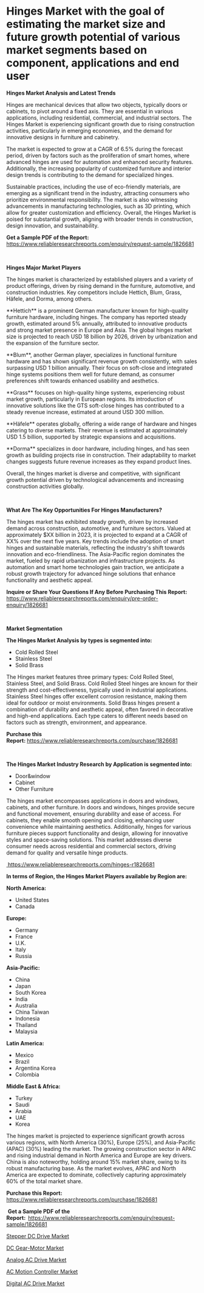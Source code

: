<p><h1>Hinges Market with the goal of estimating the market size and future growth potential of various market segments based on component, applications and end user</h1></p><p><strong>Hinges Market Analysis and Latest Trends</strong></p>
<p><p>Hinges are mechanical devices that allow two objects, typically doors or cabinets, to pivot around a fixed axis. They are essential in various applications, including residential, commercial, and industrial sectors. The Hinges Market is experiencing significant growth due to rising construction activities, particularly in emerging economies, and the demand for innovative designs in furniture and cabinetry.</p><p>The market is expected to grow at a CAGR of 6.5% during the forecast period, driven by factors such as the proliferation of smart homes, where advanced hinges are used for automation and enhanced security features. Additionally, the increasing popularity of customized furniture and interior design trends is contributing to the demand for specialized hinges. </p><p>Sustainable practices, including the use of eco-friendly materials, are emerging as a significant trend in the industry, attracting consumers who prioritize environmental responsibility. The market is also witnessing advancements in manufacturing technologies, such as 3D printing, which allow for greater customization and efficiency. Overall, the Hinges Market is poised for substantial growth, aligning with broader trends in construction, design innovation, and sustainability.</p></p>
<p><strong>Get a Sample PDF of the Report:&nbsp;</strong> <a href="https://www.reliableresearchreports.com/enquiry/request-sample/1826681?utm_campaign=8&utm_medium=2&utm_source=Github&utm_content=ia&utm_term=28022025&utm_id=hinges">https://www.reliableresearchreports.com/enquiry/request-sample/1826681</a></p>
<p>&nbsp;</p>
<p><strong>Hinges Major Market Players</strong></p>
<p><p>The hinges market is characterized by established players and a variety of product offerings, driven by rising demand in the furniture, automotive, and construction industries. Key competitors include Hettich, Blum, Grass, Häfele, and Dorma, among others.</p><p>**Hettich** is a prominent German manufacturer known for high-quality furniture hardware, including hinges. The company has reported steady growth, estimated around 5% annually, attributed to innovative products and strong market presence in Europe and Asia. The global hinges market size is projected to reach USD 18 billion by 2026, driven by urbanization and the expansion of the furniture sector.</p><p>**Blum**, another German player, specializes in functional furniture hardware and has shown significant revenue growth consistently, with sales surpassing USD 1 billion annually. Their focus on soft-close and integrated hinge systems positions them well for future demand, as consumer preferences shift towards enhanced usability and aesthetics.</p><p>**Grass** focuses on high-quality hinge systems, experiencing robust market growth, particularly in European regions. Its introduction of innovative solutions like the GTS soft-close hinges has contributed to a steady revenue increase, estimated at around USD 300 million.</p><p>**Häfele** operates globally, offering a wide range of hardware and hinges catering to diverse markets. Their revenue is estimated at approximately USD 1.5 billion, supported by strategic expansions and acquisitions. </p><p>**Dorma** specializes in door hardware, including hinges, and has seen growth as building projects rise in construction. Their adaptability to market changes suggests future revenue increases as they expand product lines.</p><p>Overall, the hinges market is diverse and competitive, with significant growth potential driven by technological advancements and increasing construction activities globally.</p></p>
<p>&nbsp;</p>
<p><strong>What Are The Key Opportunities For Hinges Manufacturers?</strong></p>
<p><p>The hinges market has exhibited steady growth, driven by increased demand across construction, automotive, and furniture sectors. Valued at approximately $XX billion in 2023, it is projected to expand at a CAGR of XX% over the next five years. Key trends include the adoption of smart hinges and sustainable materials, reflecting the industry's shift towards innovation and eco-friendliness. The Asia-Pacific region dominates the market, fueled by rapid urbanization and infrastructure projects. As automation and smart home technologies gain traction, we anticipate a robust growth trajectory for advanced hinge solutions that enhance functionality and aesthetic appeal.</p></p>
<p><strong>Inquire or Share Your Questions If Any Before Purchasing This Report:</strong> <a href="https://www.reliableresearchreports.com/enquiry/pre-order-enquiry/1826681?utm_campaign=8&utm_medium=2&utm_source=Github&utm_content=ia&utm_term=28022025&utm_id=hinges">https://www.reliableresearchreports.com/enquiry/pre-order-enquiry/1826681</a></p>
<p>&nbsp;</p>
<p><strong>Market Segmentation</strong></p>
<p><strong>The Hinges Market Analysis by types is segmented into:</strong></p>
<p><ul><li>Cold Rolled Steel</li><li>Stainless Steel</li><li>Solid Brass</li></ul></p>
<p><p>The Hinges market features three primary types: Cold Rolled Steel, Stainless Steel, and Solid Brass. Cold Rolled Steel hinges are known for their strength and cost-effectiveness, typically used in industrial applications. Stainless Steel hinges offer excellent corrosion resistance, making them ideal for outdoor or moist environments. Solid Brass hinges present a combination of durability and aesthetic appeal, often favored in decorative and high-end applications. Each type caters to different needs based on factors such as strength, environment, and appearance.</p></p>
<p><strong>Purchase this Report:&nbsp;</strong><a href="https://www.reliableresearchreports.com/purchase/1826681?utm_campaign=8&utm_medium=2&utm_source=Github&utm_content=ia&utm_term=28022025&utm_id=hinges">https://www.reliableresearchreports.com/purchase/1826681</a></p>
<p>&nbsp;</p>
<p><strong>The Hinges Market Industry Research by Application is segmented into:</strong></p>
<p><ul><li>Door&window</li><li>Cabinet</li><li>Other Furniture</li></ul></p>
<p><p>The hinges market encompasses applications in doors and windows, cabinets, and other furniture. In doors and windows, hinges provide secure and functional movement, ensuring durability and ease of access. For cabinets, they enable smooth opening and closing, enhancing user convenience while maintaining aesthetics. Additionally, hinges for various furniture pieces support functionality and design, allowing for innovative styles and space-saving solutions. This market addresses diverse consumer needs across residential and commercial sectors, driving demand for quality and versatile hinge products.</p></p>
<p><a href="https://www.reliableresearchreports.com/hinges-r1826681?utm_campaign=8&utm_medium=2&utm_source=Github&utm_content=ia&utm_term=28022025&utm_id=hinges">&nbsp;https://www.reliableresearchreports.com/hinges-r1826681</a></p>
<p><strong>In terms of Region, the Hinges Market Players available by Region are:</strong></p>
<p>
    <p> <strong> North America: </strong>
        <ul>
            <li>United States</li>
            <li>Canada</li>
        </ul>
        </p> 
    <p> <strong> Europe: </strong>
        <ul>
            <li>Germany</li>
            <li>France</li>
            <li>U.K.</li>
            <li>Italy</li>
            <li>Russia</li>
        </ul>
        </p> 
    <p> <strong> Asia-Pacific: </strong>
        <ul>
            <li>China</li>
            <li>Japan</li>
            <li>South Korea</li>
            <li>India</li>
            <li>Australia</li>
            <li>China Taiwan</li>
            <li>Indonesia</li>
            <li>Thailand</li>
            <li>Malaysia</li>
        </ul>
        </p> 
    <p> <strong> Latin America: </strong>
        <ul>
            <li>Mexico</li>
            <li>Brazil</li>
            <li>Argentina Korea</li>
            <li>Colombia</li>
        </ul>
        </p> 
    <p> <strong> Middle East & Africa: </strong>
        <ul>
            <li>Turkey</li>
            <li>Saudi</li>
            <li>Arabia</li>
            <li>UAE</li>
            <li>Korea</li>
        </ul>
    </p>
    </p>
<p><p>The hinges market is projected to experience significant growth across various regions, with North America (30%), Europe (25%), and Asia-Pacific (APAC) (30%) leading the market. The growing construction sector in APAC and rising industrial demand in North America and Europe are key drivers. China is also noteworthy, holding around 15% market share, owing to its robust manufacturing base. As the market evolves, APAC and North America are expected to dominate, collectively capturing approximately 60% of the total market share.</p></p>
<p><strong>Purchase this Report: </strong><a href="https://www.reliableresearchreports.com/purchase/1826681?utm_campaign=8&utm_medium=2&utm_source=Github&utm_content=ia&utm_term=28022025&utm_id=hinges">https://www.reliableresearchreports.com/purchase/1826681</a></p>
<p>&nbsp;<strong>Get a Sample PDF of the Report:&nbsp;&nbsp;</strong><a href="https://www.reliableresearchreports.com/enquiry/request-sample/1826681?utm_campaign=8&utm_medium=2&utm_source=Github&utm_content=ia&utm_term=28022025&utm_id=hinges">https://www.reliableresearchreports.com/enquiry/request-sample/1826681</a></p>
<p><strong></strong></p>
<p><p><a href="https://github.com/haimamuirev8/Market-Research-Report-List-1/blob/main/stepper-dc-drive-market.md?utm_campaign=8&utm_medium=2&utm_source=Github&utm_content=ia&utm_term=28022025&utm_id=hinges">Stepper DC Drive Market</a></p><p><a href="https://github.com/vigoseiler/Market-Research-Report-List-1/blob/main/dc-gear-motor-market.md?utm_campaign=8&utm_medium=2&utm_source=Github&utm_content=ia&utm_term=28022025&utm_id=hinges">DC Gear-Motor Market</a></p><p><a href="https://github.com/iquiseeboli/Market-Research-Report-List-1/blob/main/analog-ac-drive-market.md?utm_campaign=8&utm_medium=2&utm_source=Github&utm_content=ia&utm_term=28022025&utm_id=hinges">Analog AC Drive Market</a></p><p><a href="https://github.com/naulasulakr0/Market-Research-Report-List-1/blob/main/ac-motion-controller-market.md?utm_campaign=8&utm_medium=2&utm_source=Github&utm_content=ia&utm_term=28022025&utm_id=hinges">AC Motion Controller Market</a></p><p><a href="https://github.com/daemluari/Market-Research-Report-List-1/blob/main/digital-ac-drive-market.md?utm_campaign=8&utm_medium=2&utm_source=Github&utm_content=ia&utm_term=28022025&utm_id=hinges">Digital AC Drive Market</a></p></p>
